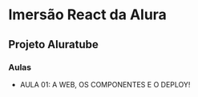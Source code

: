 # Imersão React da Alura

## Projeto Aluratube

### Aulas

- AULA 01: A WEB, OS COMPONENTES E O DEPLOY!

